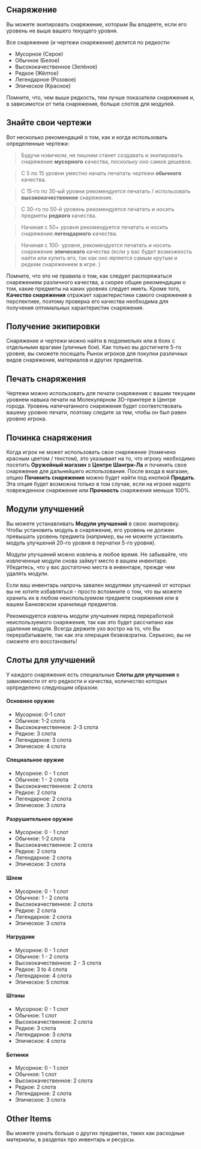 ## Cнаряжение
Вы можете экипировать снаряжение, которым Вы владеете, если его уровень не выше вашего текущего уровня.

Все снаряжение (и чертежи снаряжения) делится по редкости:
- Мусорное (Серое)
- Обычное (Белое)
- Высококачественное (Зелёное)
- Редкое (Жёлтое)
- Легендарное (Розовое)
- Эпическое (Красное)

Помните, что, чем выше редкость, тем лучше показатели снаряжения и, в зависимотси от типа снаряжения, больше слотов для модулей.

## Знайте свои чертежи 
Вот несколько рекомендаций о том, как и когда использовать определенные чертежи:
> Будучи новичком, не лишним станет создавать и экипировать снаряжение **мусорного** качества, поскольку оно самое дешевое.  

> C 5 по 15 уровни уместно начать печатать чертежи **обычного** качества.

> С 15-го по 30-ый уровни рекомендуется печатать / использовать **высококачественное** снаряжение. 

> С 30-го по 50-й уровень рекомендуется печатать и носить предметы **редкого** качества.  

> Начиная с 50+ уровня рекомендуется печатать и носить снаряжение **легендарного** качества.  

> Начиная с 100- уровня, рекомендуется печатать и носить снаряжение **эпического** качества (если у вас будет возможеость найти или купить его, так как оно является самым крутым и редким снаряжением в игре. ) 

Помните, что это не правила о том, как следует распоряжаться снаряжением различного качества, а скорее общие рекомендации о том, какие предметы на каких уровнях следует иметь. Кроме того, **Качество снаряжения** отражает характеристики самого снаряжения в перспективе, поэтому проверка его качества необходима для получения оптимальных характеристик снаряжения.


## Получение экипировки
Снаряжение и чертежи можно найти в подземельях или в боях с отдельными врагами (уличные бои). Как только вы достигнете 5-го уровня, вы сможете посещать Рынок игроков для покупки различных видов снаряжения, материалов и других предметов.

## Печать снаряжения
Чертежи можно использовать для печати снаряжения с вашим текущим уровнем навыка печати на Молекулярном 3D-принтере в Центре города. Уровень напечатанного снаряжения будет соответствовать вашему уровню печати, поэтому следите за тем, чтобы он был равен уровню игрока.  

## Починка снаряжения
Когда игрок не может использовать свое снаряжение (помечено красным цветом / текстом), это указывает на то, что игроку необходимо посетить **Оружейный магазин** в **Центре Шангри-Ла** и починить свое снаряжение для дальнейшего использования. После входа в магазин, опцию **Починить снаряжение** можно будет найти под кнопкой **Продать**. Эта опция будет возможна только в том случае, если на игроке надето поврежденное снаряжение или **Прочность** снаряжения меньше 100%.

## Модули улучшений
Вы можете устанавливать **Модули улучшений** в свою экипировку. Чтобы установить модуль в снаряжение, его уровень не должен превышать уровень предмета (например, вы не можете установить модуль улучшений 20-го уровня в перчатки 5-го уровня).

Модули улучшений можно извлечь в любое время. Не забывайте, что извлеченные модули снова займут место в вашем инвентаре. Убедитесь, что у вас достаточно места в инвентаре, прежде чем удалять модули.  

Если ваш инвентарь напрочь завален модулями улучшений от которых вы не хотите избавляться - просто вспомните о том, что вы можете хранить их в любом неиспользуемом предмете снаряжения или в вашем Банковском хранилище предметов.

Рекомендуется извлечь модули улучшения перед переработкой неиспользуемого снаряжения, так как это будет рассчитано как удаление модуля. Всегда держите ухо востро на то, что Вы перерабатываете, так как эта операция безвовзратна. 
Серьезно, вы не сможете его восстановить!  

## Слоты для улучшений
У каждого снаряжения есть специальные **Слоты для улучшения** в зависимости от его редкости и качества, количество которых орпределено следующим образом:

#### Основное оружие
 - Мусорное: 0-1 слот
 - Обычное: 1-2 слота
 - Высококачественное: 2-3 слота
 - Редкое: 3 слота
 - Легендарное: 3 слота
 - Эпическое: 4 слота

#### Специальное оружие
 - Мусорное: 0 - 1 слот
 - Обычное: 1 - 2 слота
 - Высококачественное: 2 слота
 - Редкое: 2 слота
 - Легендарное: 2 слота
 - Эпическое: 3 слота

#### Разрушительное оружие
 - Мусорное: 0 - 1 слот
 - Обычное: 1-2 слота
 - Высококачественное: 2 слота
 - Редкое: 2 слота
 - Легендарное: 2 слота
 - Эпическое: 3 слота

#### Шлем
 - Мусорное: 0 - 1 слот
 - Обычное: 1 - 2 слота
 - Высококачественное: 2 слота
 - Редкое: 2 слота
 - Легендарное: 2 слота
 - Эпическое: 3 слота

#### Нагрудник
 - Мусорное: 0 - 1 слот
 - Обычное: 1 - 2 слота
 - Высококачественное: 2 - 3 слота
 - Редкое: 3 to 4 слота
 - Легендарное: 4 слота
 - Эпическое: 5 слотов

#### Штаны
 - Мусорное: 0 - 1 слот
 - Обычное: 1 слот
 - Высококачественное: 2 слота
 - Редкое: 3 слота
 - Легендарное: 3 слота
 - Эпическое: 4 слота

#### Ботинки
 - Мусорное: 0 - 1 слот
 - Обычное: 1 слот
 - Высококачественное: 2 слота
 - Редкое: 2 слота
 - Легендарное: 2 слота
 - Эпическое: 3 слота

## Other Items
Вы можете узнать больше о других предметах, таких как расходные материалы, в разделах про инвентарь и ресурсы.
